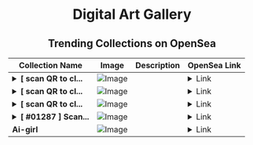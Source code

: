 <div align="center">

# Digital Art Gallery

## Trending Collections on OpenSea

| Collection Name                       | Image                                                                                     | Description                       | OpenSea Link                                                                                          |
|---------------------------------------|-------------------------------------------------------------------------------------------|-----------------------------------|--------------------------------------------------------------------------------------------------------|
| **<details><summary>[ scan QR to cl...</summary>[ scan QR to claim rewards ]</details>** | ![Image](https://i.seadn.io/s/raw/files/88e901d802d34354712a0ddba4ec7f95.png?w=500&auto=format?w=200&auto=format) |  | <details><summary>Link</summary>[[ scan QR to claim rewards ]](https://opensea.io/collection/scan-qr-to-claim-rewards-186)</details> |
| **<details><summary>[ scan QR to cl...</summary>[ scan QR to claim rewards ]</details>** | ![Image](https://i.seadn.io/s/raw/files/88e901d802d34354712a0ddba4ec7f95.png?w=500&auto=format?w=200&auto=format) |  | <details><summary>Link</summary>[[ scan QR to claim rewards ]](https://opensea.io/collection/scan-qr-to-claim-rewards-185)</details> |
| **<details><summary>[ scan QR to cl...</summary>[ scan QR to claim rewards ]</details>** | ![Image](https://i.seadn.io/s/raw/files/88e901d802d34354712a0ddba4ec7f95.png?w=500&auto=format?w=200&auto=format) |  | <details><summary>Link</summary>[[ scan QR to claim rewards ]](https://opensea.io/collection/scan-qr-to-claim-rewards-184)</details> |
| **<details><summary>[ #01287 ] Scan...</summary>[ #01287 ] Scan QR to claim rewards</details>** | ![Image](https://i.seadn.io/s/raw/files/78af15331eb9bd65267644e44a994e17.gif?w=500&auto=format?w=200&auto=format) |  | <details><summary>Link</summary>[[ #01287 ] Scan QR to claim rewards](https://opensea.io/collection/01287-scan-qr-to-claim-rewards)</details> |
| **Ai-girl** | ![Image](https://i.seadn.io/s/raw/files/af10c1915feb46ee887e88b6d23fb381.jpg?w=500&auto=format?w=200&auto=format) |  | <details><summary>Link</summary>[Ai-girl](https://opensea.io/collection/ai-girl-69)</details> |

</div>